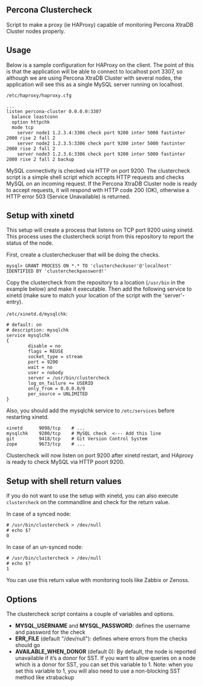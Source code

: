 ## Percona Clustercheck ##

Script to make a proxy (ie HAProxy) capable of monitoring Percona XtraDB Cluster nodes properly.

## Usage ##
Below is a sample configuration for HAProxy on the client. The point of this is that the application will be able to connect to localhost port 3307, so although we are using Percona XtraDB Cluster with several nodes, the application will see this as a single MySQL server running on localhost.

`/etc/haproxy/haproxy.cfg`

    ...
    listen percona-cluster 0.0.0.0:3307
      balance leastconn
      option httpchk
      mode tcp
        server node1 1.2.3.4:3306 check port 9200 inter 5000 fastinter 2000 rise 2 fall 2
        server node2 1.2.3.5:3306 check port 9200 inter 5000 fastinter 2000 rise 2 fall 2
        server node3 1.2.3.6:3306 check port 9200 inter 5000 fastinter 2000 rise 2 fall 2 backup

MySQL connectivity is checked via HTTP on port 9200. The clustercheck script is a simple shell script which accepts HTTP requests and checks MySQL on an incoming request. If the Percona XtraDB Cluster node is ready to accept requests, it will respond with HTTP code 200 (OK), otherwise a HTTP error 503 (Service Unavailable) is returned.

## Setup with xinetd ##
This setup will create a process that listens on TCP port 9200 using xinetd. This process uses the clustercheck script from this repository to report the status of the node.

First, create a clustercheckuser that will be doing the checks.

    mysql> GRANT PROCESS ON *.* TO 'clustercheckuser'@'localhost' IDENTIFIED BY 'clustercheckpassword!'

Copy the clustercheck from the repository to a location (`/usr/bin` in the example below) and make it executable. Then add the following service to xinetd (make sure to match your location of the script with the 'server'-entry).

`/etc/xinetd.d/mysqlchk`:

    # default: on
    # description: mysqlchk
    service mysqlchk
    {
            disable = no
            flags = REUSE
            socket_type = stream
            port = 9200
            wait = no
            user = nobody
            server = /usr/bin/clustercheck
            log_on_failure += USERID
            only_from = 0.0.0.0/0
            per_source = UNLIMITED
    }

Also, you should add the mysqlchk service to `/etc/services` before restarting xinetd.

    xinetd      9098/tcp    # ...
    mysqlchk    9200/tcp    # MySQL check  <--- Add this line
    git         9418/tcp    # Git Version Control System
    zope        9673/tcp    # ...

Clustercheck will now listen on port 9200 after xinetd restart, and HAproxy is ready to check MySQL via HTTP poort 9200.

## Setup with shell return values ##
If you do not want to use the setup with xinetd, you can also execute `clustercheck` on the commandline and check for the return value.

In case of a synced node:

    # /usr/bin/clustercheck > /dev/null
    # echo $?
    0

In case of an un-synced node:

    # /usr/bin/clustercheck > /dev/null
    # echo $?
    1

You can use this return value with monitoring tools like Zabbix or Zenoss.

## Options ##
The clustercheck script contains a couple of variables and options.

- **MYSQL_USERNAME** and **MYSQL_PASSWORD**: defines the username and password for the check
- **ERR_FILE** (default "/dev/null"): defines where errors from the checks should go
- **AVAILABLE_WHEN_DONOR** (default 0): By default, the node is reported unavailable if it’s a donor for SST. If you want to allow queries on a node which is a donor for SST, you can set this variable to 1. Note: when you set this variable to 1, you will also need to use a non-blocking SST method like xtrabackup